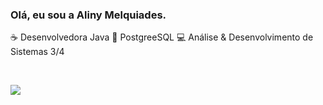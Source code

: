 ### Olá, eu sou a Aliny Melquiades.

☕ Desenvolvedora Java
🐘 PostgreeSQL
💻 Análise & Desenvolvimento de Sistemas 3/4


<div style="display: inline_block"><br>

<div> 
 
  <a href = "mailto:alinymelquiadesdesouza@gmail.com"><img src="https://img.shields.io/badge/-Gmail-%23333?style=for-the-badge&logo=gmail&logoColor=white" target="_blank"></a>
  
</div>

 


